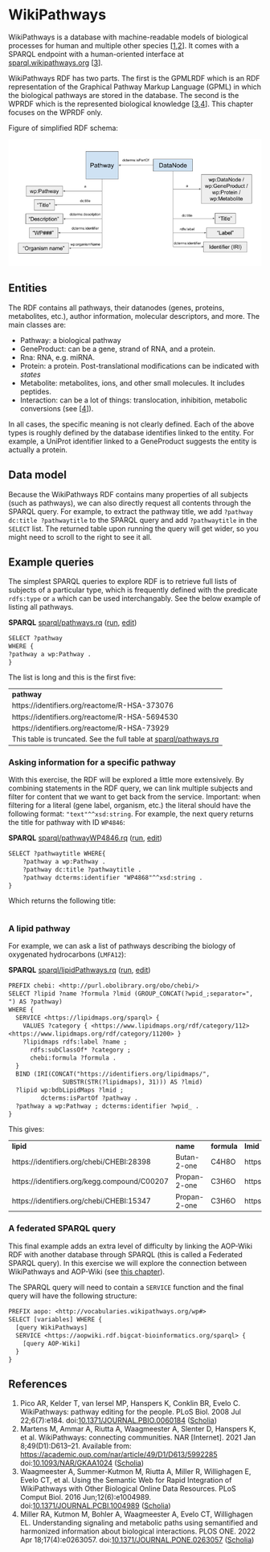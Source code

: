 # WikiPathways

<a name="tp1">WikiPathways</a> is a database with machine-readable models of <a name="tp2">biological process</a>es for human
and multiple other species [<a href="#citeref1">1</a>,<a href="#citeref2">2</a>].
It comes with a SPARQL endpoint with a human-oriented interface at [sparql.wikipathways.org](https://sparql.wikipathways.org/) [<a href="#citeref3">3</a>].

WikiPathways RDF has two parts. The first is the GPMLRDF which is an RDF representation of the Graphical Pathway Markup
Language (GPML) in which the biological pathways are stored in the database. The second is the WPRDF
which is the represented biological knowledge  [<a href="#citeref3">3</a>,<a href="#citeref4">4</a>].
This chapter focuses on the WPRDF only.

Figure of simplified RDF schema:

<img src="images/WP RDF simple schema.png">

## Entities

The RDF contains all pathways, their datanodes (genes, proteins, metabolites, etc.), author information, molecular descriptors,
and more. The main classes are:

* Pathway: a <a name="tp3">biological pathway</a>
* GeneProduct: can be a <a name="tp4">gene</a>, strand of <a name="tp5">RNA</a>, and a <a name="tp6">protein</a>.
* Rna: RNA, e.g. <a name="tp7">miRNA</a>.
* Protein: a <a name="tp8">protein</a>. Post-translational modifications can be indicated with *states*
* Metabolite: metabolites, ions, and other small molecules. It includes peptides.
* Interaction: can be a lot of things: translocation, inhibition, metabolic conversions (see [<a href="#citeref4">4</a>]).

In all cases, the specific meaning is not clearly defined. Each of the above types is roughly defined by the
database identifies linked to the entity. For example, a UniProt identifier linked to a GeneProduct
suggests the entity is actually a protein.

## Data model

Because the WikiPathways RDF contains many properties of all subjects (such as pathways), we can also directly request all
contents through the SPARQL query. For example, to extract the pathway title, we add `?pathway dc:title ?pathwaytitle`
to the SPARQL query and add `?pathwaytitle` in the `SELECT` list. The returned table upon running the query will get
wider, so you might need to scroll to the right to see it all. 

## Example queries

The simplest SPARQL queries to explore RDF is to retrieve full lists of subjects of a particular type, which is
frequently defined with the predicate `rdfs:type` or `a` which can be used interchangably. See the below example
of listing all pathways.

**SPARQL** [sparql/pathways.rq](sparql/pathways.code.html) ([run](https://sparql.wikipathways.org/sparql/?query=SELECT%20%3Fpathway%20%0AWHERE%20%7B%0A%3Fpathway%20a%20wp%3APathway%20.%0A%7D%0A), [edit](https://sparql.wikipathways.org/?q=SELECT%20%3Fpathway%20%0AWHERE%20%7B%0A%3Fpathway%20a%20wp%3APathway%20.%0A%7D%0A))

```sparql
SELECT ?pathway 
WHERE {
?pathway a wp:Pathway .
}
```

The list is long and this is the first five:

<!-- https://sparql.wikipathways.org/sparql -->
<table>
  <tr>
    <td><b>pathway</b></td>
  </tr>
  <tr>
    <td>https://identifiers.org/reactome/R-HSA-373076</td>
  </tr>
  <tr>
    <td>https://identifiers.org/reactome/R-HSA-5694530</td>
  </tr>
  <tr>
    <td>https://identifiers.org/reactome/R-HSA-73929</td>
  </tr>
  <tr><td colspan="2">This table is truncated. See the full table at <a href="sparql/pathways.code.html">sparql/pathways.rq</a></td></tr>
</table>

### Asking information for a specific pathway

With this exercise, the RDF will be explored a little more extensively. By combining statements in the RDF query,
we can link multiple subjects and filter for content that we want to get back from the service. Important: when
filtering for a literal (gene label, organism, etc.) the literal should have the following format: 
`"text"^^xsd:string`. For example, the next query returns the title for pathway with ID `WP4846`:

**SPARQL** [sparql/pathwayWP4846.rq](sparql/pathwayWP4846.code.html) ([run](https://sparql.wikipathways.org/sparql/?query=SELECT%20%3Fpathwaytitle%20WHERE%7B%0A%20%20%20%20%3Fpathway%20a%20wp%3APathway%20.%0A%20%20%20%20%3Fpathway%20dc%3Atitle%20%3Fpathwaytitle%20.%0A%20%20%20%20%3Fpathway%20dcterms%3Aidentifier%20%22WP4868%22%5E%5Exsd%3Astring%20.%0A%7D%0A), [edit](https://sparql.wikipathways.org/?q=SELECT%20%3Fpathwaytitle%20WHERE%7B%0A%20%20%20%20%3Fpathway%20a%20wp%3APathway%20.%0A%20%20%20%20%3Fpathway%20dc%3Atitle%20%3Fpathwaytitle%20.%0A%20%20%20%20%3Fpathway%20dcterms%3Aidentifier%20%22WP4868%22%5E%5Exsd%3Astring%20.%0A%7D%0A))

```sparql
SELECT ?pathwaytitle WHERE{
    ?pathway a wp:Pathway .
    ?pathway dc:title ?pathwaytitle .
    ?pathway dcterms:identifier "WP4868"^^xsd:string .
}
```

Which returns the following title:

<!-- https://sparql.wikipathways.org/sparql -->
<table>
  <tr>
  </tr>
</table>

### A lipid pathway

For example, we can ask a list of pathways describing the biology of oxygenated hydrocarbons (`LMFA12`):

**SPARQL** [sparql/lipidPathways.rq](sparql/lipidPathways.code.html) ([run](https://sparql.wikipathways.org/sparql/?query=%23Pathways%20describing%20the%20biology%20of%20oxygenated%20hydrocarbons%20%28LMFA12%29%0APREFIX%20chebi%3A%20%3Chttp%3A%2F%2Fpurl.obolibrary.org%2Fobo%2Fchebi%2F%3E%0A%0ASELECT%20%3Flipid%20%3Fname%20%3Fformula%20%3Flmid%20%28GROUP_CONCAT%28%3Fwpid_%3Bseparator%3D%22%2C%20%22%29%20AS%20%3Fpathway%29%0AWHERE%20%7B%0A%20%20SERVICE%20%3Chttps%3A%2F%2Flipidmaps.org%2Fsparql%3E%20%7B%0A%20%20%20%20VALUES%20%3Fcategory%20%7B%20%3Chttps%3A%2F%2Fwww.lipidmaps.org%2Frdf%2Fcategory%2F112%3E%20%3Chttps%3A%2F%2Fwww.lipidmaps.org%2Frdf%2Fcategory%2F11200%3E%20%7D%20%0A%20%20%20%20%3Flipidmaps%20rdfs%3Alabel%20%3Fname%20%3B%0A%20%20%20%20%20%20rdfs%3AsubClassOf*%20%3Fcategory%20%3B%0A%20%20%20%20%20%20chebi%3Aformula%20%3Fformula%20.%0A%20%20%7D%0A%20%20BIND%20%28IRI%28CONCAT%28%22https%3A%2F%2Fidentifiers.org%2Flipidmaps%2F%22%2C%0A%20%20%20%20%20%20%20%20%20%20%20%20%20%20%20SUBSTR%28STR%28%3Flipidmaps%29%2C%2031%29%29%29%20AS%20%3Flmid%29%0A%20%20%3Flipid%20wp%3AbdbLipidMaps%20%3Flmid%20%3B%0A%20%20%20%20%20%20%20%20%20dcterms%3AisPartOf%20%3Fpathway%20.%0A%20%20%3Fpathway%20a%20wp%3APathway%20%3B%20dcterms%3Aidentifier%20%3Fwpid_%20.%0A%7D%0A), [edit](https://sparql.wikipathways.org/?q=%23Pathways%20describing%20the%20biology%20of%20oxygenated%20hydrocarbons%20%28LMFA12%29%0APREFIX%20chebi%3A%20%3Chttp%3A%2F%2Fpurl.obolibrary.org%2Fobo%2Fchebi%2F%3E%0A%0ASELECT%20%3Flipid%20%3Fname%20%3Fformula%20%3Flmid%20%28GROUP_CONCAT%28%3Fwpid_%3Bseparator%3D%22%2C%20%22%29%20AS%20%3Fpathway%29%0AWHERE%20%7B%0A%20%20SERVICE%20%3Chttps%3A%2F%2Flipidmaps.org%2Fsparql%3E%20%7B%0A%20%20%20%20VALUES%20%3Fcategory%20%7B%20%3Chttps%3A%2F%2Fwww.lipidmaps.org%2Frdf%2Fcategory%2F112%3E%20%3Chttps%3A%2F%2Fwww.lipidmaps.org%2Frdf%2Fcategory%2F11200%3E%20%7D%20%0A%20%20%20%20%3Flipidmaps%20rdfs%3Alabel%20%3Fname%20%3B%0A%20%20%20%20%20%20rdfs%3AsubClassOf*%20%3Fcategory%20%3B%0A%20%20%20%20%20%20chebi%3Aformula%20%3Fformula%20.%0A%20%20%7D%0A%20%20BIND%20%28IRI%28CONCAT%28%22https%3A%2F%2Fidentifiers.org%2Flipidmaps%2F%22%2C%0A%20%20%20%20%20%20%20%20%20%20%20%20%20%20%20SUBSTR%28STR%28%3Flipidmaps%29%2C%2031%29%29%29%20AS%20%3Flmid%29%0A%20%20%3Flipid%20wp%3AbdbLipidMaps%20%3Flmid%20%3B%0A%20%20%20%20%20%20%20%20%20dcterms%3AisPartOf%20%3Fpathway%20.%0A%20%20%3Fpathway%20a%20wp%3APathway%20%3B%20dcterms%3Aidentifier%20%3Fwpid_%20.%0A%7D%0A))

```sparql
PREFIX chebi: <http://purl.obolibrary.org/obo/chebi/>
SELECT ?lipid ?name ?formula ?lmid (GROUP_CONCAT(?wpid_;separator=", ") AS ?pathway)
WHERE {
  SERVICE <https://lipidmaps.org/sparql> {
    VALUES ?category { <https://www.lipidmaps.org/rdf/category/112> <https://www.lipidmaps.org/rdf/category/11200> } 
    ?lipidmaps rdfs:label ?name ;
      rdfs:subClassOf* ?category ;
      chebi:formula ?formula .
  }
  BIND (IRI(CONCAT("https://identifiers.org/lipidmaps/",
               SUBSTR(STR(?lipidmaps), 31))) AS ?lmid)
  ?lipid wp:bdbLipidMaps ?lmid ;
         dcterms:isPartOf ?pathway .
  ?pathway a wp:Pathway ; dcterms:identifier ?wpid_ .
}
```

This gives:

<!-- https://sparql.wikipathways.org/sparql -->
<table>
  <tr>
    <td><b>lipid</b></td>
    <td><b>name</b></td>
    <td><b>formula</b></td>
    <td><b>lmid</b></td>
    <td><b>pathway</b></td>
  </tr>
  <tr>
    <td>https://identifiers.org/chebi/CHEBI:28398</td>
    <td>Butan-2-one </td>
    <td>C4H8O</td>
    <td>https://identifiers.org/lipidmaps/LMFA12000043</td>
    <td>WP4838</td>
  </tr>
  <tr>
    <td>https://identifiers.org/kegg.compound/C00207</td>
    <td>Propan-2-one </td>
    <td>C3H6O</td>
    <td>https://identifiers.org/lipidmaps/LMFA12000057</td>
    <td>WP3602</td>
  </tr>
  <tr>
    <td>https://identifiers.org/chebi/CHEBI:15347</td>
    <td>Propan-2-one </td>
    <td>C3H6O</td>
    <td>https://identifiers.org/lipidmaps/LMFA12000057</td>
    <td>WP4742, WP5175</td>
  </tr>
</table>

### A federated SPARQL query

This final example adds an extra level of difficulty by linking the AOP-Wiki RDF with another database
through SPARQL (this is called a Federated SPARQL query). In this exercise we will explore the connection
between WikiPathways and <a name="tp9">AOP-Wiki</a> (see [this chapter](aopwiki.md)). 

<!-- To do this exercise, you might want to do
the [AOP-Wiki SPARQL endpoint tutorial](AOP-Wiki.md) first. -->

The SPARQL query will need to contain a `SERVICE` function and the final query will have the following structure:

```sparql
PREFIX aopo: <http://vocabularies.wikipathways.org/wp#>
SELECT [variables] WHERE {
  [query WikiPathways]
  SERVICE <https://aopwiki.rdf.bigcat-bioinformatics.org/sparql> {
    [query AOP-Wiki]
  }
}
```


## References

1. <a name="citeref1"></a>Pico AR, Kelder T, van Iersel MP, Hanspers K, Conklin BR, Evelo C. WikiPathways: pathway editing for the people. PLoS Biol. 2008 Jul 22;6(7):e184.  doi:[10.1371/JOURNAL.PBIO.0060184](https://doi.org/10.1371/JOURNAL.PBIO.0060184) ([Scholia](https://scholia.toolforge.org/doi/10.1371/JOURNAL.PBIO.0060184))
2. <a name="citeref2"></a>Martens M, Ammar A, Riutta A, Waagmeester A, Slenter D, Hanspers K, et al. WikiPathways: connecting communities. NAR [Internet]. 2021 Jan 8;49(D1):D613–21. Available from: https://academic.oup.com/nar/article/49/D1/D613/5992285 doi:[10.1093/NAR/GKAA1024](https://doi.org/10.1093/NAR/GKAA1024) ([Scholia](https://scholia.toolforge.org/doi/10.1093/NAR/GKAA1024))
3. <a name="citeref3"></a>Waagmeester A, Summer-Kutmon M, Riutta A, Miller R, Willighagen E, Evelo CT, et al. Using the Semantic Web for Rapid Integration of WikiPathways with Other Biological Online Data Resources. PLoS Comput Biol. 2016 Jun;12(6):e1004989.  doi:[10.1371/JOURNAL.PCBI.1004989](https://doi.org/10.1371/JOURNAL.PCBI.1004989) ([Scholia](https://scholia.toolforge.org/doi/10.1371/JOURNAL.PCBI.1004989))
4. <a name="citeref4"></a>Miller RA, Kutmon M, Bohler A, Waagmeester A, Evelo CT, Willighagen EL. Understanding signaling and metabolic paths using semantified and harmonized information about biological interactions. PLOS ONE. 2022 Apr 18;17(4):e0263057.  doi:[10.1371/JOURNAL.PONE.0263057](https://doi.org/10.1371/JOURNAL.PONE.0263057) ([Scholia](https://scholia.toolforge.org/doi/10.1371/JOURNAL.PONE.0263057))


